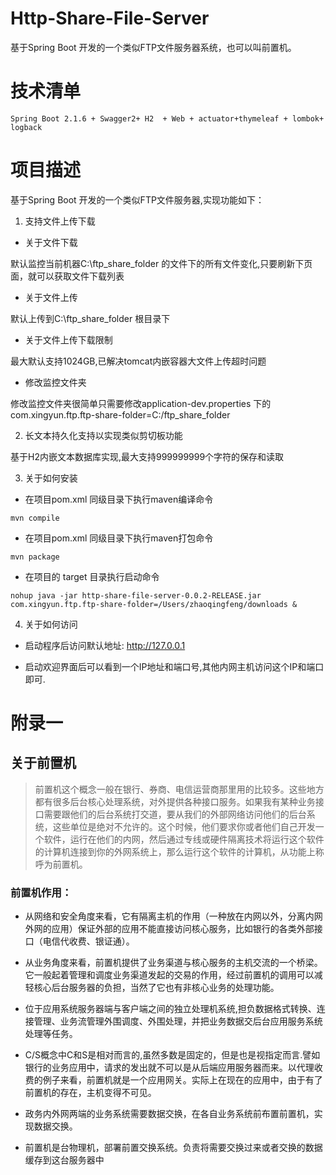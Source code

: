 # Http-Share-File-Server

基于Spring Boot 开发的一个类似FTP文件服务器系统，也可以叫前置机。

# 技术清单

```
Spring Boot 2.1.6 + Swagger2+ H2  + Web + actuator+thymeleaf + lombok+ logback
```

# 项目描述

基于Spring Boot 开发的一个类似FTP文件服务器,实现功能如下：

1. 支持文件上传下载

- 关于文件下载
 
 默认监控当前机器C:\ftp_share_folder 的文件下的所有文件变化,只要刷新下页面，就可以获取文件下载列表

- 关于文件上传

 默认上传到C:\ftp_share_folder 根目录下
 
- 关于文件上传下载限制
 
 最大默认支持1024GB,已解决tomcat内嵌容器大文件上传超时问题
 
 - 修改监控文件夹
 
 修改监控文件夹很简单只需要修改application-dev.properties 下的 com.xingyun.ftp.ftp-share-folder=C:/ftp_share_folder 
 
 
2. 长文本持久化支持以实现类似剪切板功能

 基于H2内嵌文本数据库实现,最大支持999999999个字符的保存和读取
 
3. 关于如何安装 

 - 在项目pom.xml 同级目录下执行maven编译命令
 
 ```
 mvn compile
 ```
 - 在项目pom.xml 同级目录下执行maven打包命令
 ```
 mvn package
 ```
- 在项目的 target 目录执行启动命令
```
nohup java -jar http-share-file-server-0.0.2-RELEASE.jar com.xingyun.ftp.ftp-share-folder=/Users/zhaoqingfeng/downloads &
```
 
4. 关于如何访问

 - 启动程序后访问默认地址: http://127.0.0.1  
 
 - 启动欢迎界面后可以看到一个IP地址和端口号,其他内网主机访问这个IP和端口即可.
 
 
 # 附录一
 
 ## 关于前置机

>前置机这个概念一般在银行、券商、电信运营商那里用的比较多。这些地方都有很多后台核心处理系统，对外提供各种接口服务。如果我有某种业务接口需要跟他们的后台系统打交道，要从我们的外部网络访问他们的后台系统，这些单位是绝对不允许的。这个时候，他们要求你或者他们自己开发一个软件，运行在他们的内网，然后通过专线或硬件隔离技术将运行这个软件的计算机连接到你的外网系统上，那么运行这个软件的计算机，从功能上称呼为前置机。

### 前置机作用：

- 从网络和安全角度来看，它有隔离主机的作用（一种放在内网以外，分离内网外网的应用）保证外部的应用不能直接访问核心服务，比如银行的各类外部接口（电信代收费、银证通）。

- 从业务角度来看，前置机提供了业务渠道与核心服务的主机交流的一个桥梁。它一般起着管理和调度业务渠道发起的交易的作用，经过前置机的调用可以减轻核心后台服务器的负担，当然了它也有非核心业务的处理功能。

-  位于应用系统服务器端与客户端之间的独立处理机系统,担负数据格式转换、连接管理、业务流管理外围调度、外围处理，并把业务数据交后台应用服务系统处理等任务。 

- C/S概念中C和S是相对而言的,虽然多数是固定的，但是也是视指定而言.譬如银行的业务应用中，请求的发出就不可以是从后端应用服务器而来。以代理收费的例子来看，前置机就是一个应用网关。实际上在现在的应用中，由于有了前置机的存在，主机变得不可见。

- 政务内外网两端的业务系统需要数据交换，在各自业务系统前布置前置机，实现数据交换。

- 前置机是台物理机，部署前置交换系统。负责将需要交换过来或者交换的数据缓存到这台服务器中
      




